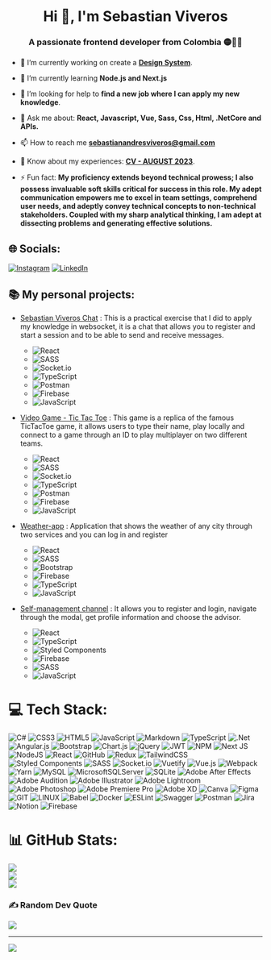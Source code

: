 <h1 align="center">Hi 👋, I'm Sebastian Viveros</h1>
<h3 align="center">A passionate frontend developer from Colombia 🟡🔵🔴</h3>

- 🔭 I’m currently working on create a **[Design System](https://stacdslabsss006.z20.web.core.windows.net/?path=/docs/guide-set-up--docs)**.

- 🌱 I’m currently learning **Node.js and Next.js**

- 🤝 I’m looking for help to **find a new job where I can apply my new knowledge**.

- 💬 Ask me about: **React, Javascript, Vue, Sass, Css, Html, .NetCore and APIs.**

- 📫 How to reach me **sebastianandresviveros@gmail.com**

- 📄 Know about my experiences: **[CV - AUGUST 2023](https://unimilitareduco-my.sharepoint.com/:b:/g/personal/u1201848_unimilitar_edu_co/EXm5UDEv9NVKvJDbkuyT2p0BVVTS7615b90SyZLAxLMjqA?e=6gdTIG)**.

- ⚡ Fun fact: **My proficiency extends beyond technical prowess; I also possess invaluable soft skills critical for success in this role. My adept communication empowers me to excel in team settings, comprehend user needs, and adeptly convey technical concepts to non-technical stakeholders. Coupled with my sharp analytical thinking, I am adept at dissecting problems and generating effective solutions.**

## 🌐 Socials:
[![Instagram](https://img.shields.io/badge/Instagram-%23E4405F.svg?logo=Instagram&logoColor=white)](https://instagram.com/sebastian_viveros) [![LinkedIn](https://img.shields.io/badge/LinkedIn-%230077B5.svg?logo=linkedin&logoColor=white)](https://linkedin.com/in/sebasviv) 

## 📚 My personal projects:

- [Sebastian Viveros Chat](https://sebastianviveroschat.web.app/login) : This is a practical exercise that I did to apply my knowledge in websocket, it is a chat that allows you to register and start a session and to be able to send and receive messages.
  
  + ![React](https://img.shields.io/badge/react-%2320232a.svg?style=for-the-badge&logo=react&logoColor=%2361DAFB)
  + ![SASS](https://img.shields.io/badge/SASS-hotpink.svg?style=for-the-badge&logo=SASS&logoColor=white)
  + ![Socket.io](https://img.shields.io/badge/Socket.io-black?style=for-the-badge&logo=socket.io&badgeColor=010101)
  + ![TypeScript](https://img.shields.io/badge/typescript-%23007ACC.svg?style=for-the-badge&logo=typescript&logoColor=white)
  + ![Postman](https://img.shields.io/badge/Postman-FF6C37?style=for-the-badge&logo=postman&logoColor=white)
  + ![Firebase](https://img.shields.io/badge/firebase-%23039BE5.svg?style=for-the-badge&logo=firebase)
  + ![JavaScript](https://img.shields.io/badge/javascript-%23323330.svg?style=for-the-badge&logo=javascript&logoColor=%23F7DF1E)

- [Video Game - Tic Tac Toe](https://tic-tac-toe-aed45.firebaseapp.com/) : This game is a replica of the famous TicTacToe game, it allows users to type their name, play locally and connect to a game through an ID to play multiplayer on two different teams.

  + ![React](https://img.shields.io/badge/react-%2320232a.svg?style=for-the-badge&logo=react&logoColor=%2361DAFB)
  + ![SASS](https://img.shields.io/badge/SASS-hotpink.svg?style=for-the-badge&logo=SASS&logoColor=white)
  + ![Socket.io](https://img.shields.io/badge/Socket.io-black?style=for-the-badge&logo=socket.io&badgeColor=010101)
  + ![TypeScript](https://img.shields.io/badge/typescript-%23007ACC.svg?style=for-the-badge&logo=typescript&logoColor=white)
  + ![Postman](https://img.shields.io/badge/Postman-FF6C37?style=for-the-badge&logo=postman&logoColor=white)
  + ![Firebase](https://img.shields.io/badge/firebase-%23039BE5.svg?style=for-the-badge&logo=firebase)
  + ![JavaScript](https://img.shields.io/badge/javascript-%23323330.svg?style=for-the-badge&logo=javascript&logoColor=%23F7DF1E)

- [Weather-app](https://weather-app-be7a5.web.app/) : Application that shows the weather of any city through two services and you can log in and register
  + ![React](https://img.shields.io/badge/react-%2320232a.svg?style=for-the-badge&logo=react&logoColor=%2361DAFB)
  + ![SASS](https://img.shields.io/badge/SASS-hotpink.svg?style=for-the-badge&logo=SASS&logoColor=white)
  + ![Bootstrap](https://img.shields.io/badge/bootstrap-%23563D7C.svg?style=for-the-badge&logo=bootstrap&logoColor=white)
  + ![Firebase](https://img.shields.io/badge/firebase-%23039BE5.svg?style=for-the-badge&logo=firebase)
  + ![TypeScript](https://img.shields.io/badge/typescript-%23007ACC.svg?style=for-the-badge&logo=typescript&logoColor=white)
  + ![JavaScript](https://img.shields.io/badge/javascript-%23323330.svg?style=for-the-badge&logo=javascript&logoColor=%23F7DF1E)

- [Self-management channel](https://patitochat-7f79b.firebaseapp.com/) : It allows you to register and login, navigate through the modal, get profile information and choose the advisor.
  
  + ![React](https://img.shields.io/badge/react-%2320232a.svg?style=for-the-badge&logo=react&logoColor=%2361DAFB)
  + ![TypeScript](https://img.shields.io/badge/typescript-%23007ACC.svg?style=for-the-badge&logo=typescript&logoColor=white)
  + ![Styled Components](https://img.shields.io/badge/styled--components-DB7093?style=for-the-badge&logo=styled-components&logoColor=white)
  + ![Firebase](https://img.shields.io/badge/firebase-%23039BE5.svg?style=for-the-badge&logo=firebase)
  + ![SASS](https://img.shields.io/badge/SASS-hotpink.svg?style=for-the-badge&logo=SASS&logoColor=white)
  + ![JavaScript](https://img.shields.io/badge/javascript-%23323330.svg?style=for-the-badge&logo=javascript&logoColor=%23F7DF1E)

# 💻 Tech Stack:
![C#](https://img.shields.io/badge/c%23-%23239120.svg?style=for-the-badge&logo=c-sharp&logoColor=white) ![CSS3](https://img.shields.io/badge/css3-%231572B6.svg?style=for-the-badge&logo=css3&logoColor=white) ![HTML5](https://img.shields.io/badge/html5-%23E34F26.svg?style=for-the-badge&logo=html5&logoColor=white) ![JavaScript](https://img.shields.io/badge/javascript-%23323330.svg?style=for-the-badge&logo=javascript&logoColor=%23F7DF1E) ![Markdown](https://img.shields.io/badge/markdown-%23000000.svg?style=for-the-badge&logo=markdown&logoColor=white) ![TypeScript](https://img.shields.io/badge/typescript-%23007ACC.svg?style=for-the-badge&logo=typescript&logoColor=white) ![.Net](https://img.shields.io/badge/.NET-5C2D91?style=for-the-badge&logo=.net&logoColor=white) ![Angular.js](https://img.shields.io/badge/angular.js-%23E23237.svg?style=for-the-badge&logo=angularjs&logoColor=white) ![Bootstrap](https://img.shields.io/badge/bootstrap-%23563D7C.svg?style=for-the-badge&logo=bootstrap&logoColor=white) ![Chart.js](https://img.shields.io/badge/chart.js-F5788D.svg?style=for-the-badge&logo=chart.js&logoColor=white) ![jQuery](https://img.shields.io/badge/jquery-%230769AD.svg?style=for-the-badge&logo=jquery&logoColor=white) ![JWT](https://img.shields.io/badge/JWT-black?style=for-the-badge&logo=JSON%20web%20tokens) ![NPM](https://img.shields.io/badge/NPM-%23000000.svg?style=for-the-badge&logo=npm&logoColor=white) ![Next JS](https://img.shields.io/badge/Next-black?style=for-the-badge&logo=next.js&logoColor=white) ![NodeJS](https://img.shields.io/badge/node.js-6DA55F?style=for-the-badge&logo=node.js&logoColor=white) ![React](https://img.shields.io/badge/react-%2320232a.svg?style=for-the-badge&logo=react&logoColor=%2361DAFB) ![GitHub](https://img.shields.io/badge/GitHub-%23121011.svg?style=for-the-badge&logo=github&logoColor=white) ![Redux](https://img.shields.io/badge/redux-%23593d88.svg?style=for-the-badge&logo=redux&logoColor=white) ![TailwindCSS](https://img.shields.io/badge/tailwindcss-%2338B2AC.svg?style=for-the-badge&logo=tailwind-css&logoColor=white) ![Styled Components](https://img.shields.io/badge/styled--components-DB7093?style=for-the-badge&logo=styled-components&logoColor=white) ![SASS](https://img.shields.io/badge/SASS-hotpink.svg?style=for-the-badge&logo=SASS&logoColor=white) ![Socket.io](https://img.shields.io/badge/Socket.io-black?style=for-the-badge&logo=socket.io&badgeColor=010101) ![Vuetify](https://img.shields.io/badge/Vuetify-1867C0?style=for-the-badge&logo=vuetify&logoColor=AEDDFF) ![Vue.js](https://img.shields.io/badge/vuejs-%2335495e.svg?style=for-the-badge&logo=vuedotjs&logoColor=%234FC08D) ![Webpack](https://img.shields.io/badge/webpack-%238DD6F9.svg?style=for-the-badge&logo=webpack&logoColor=black) ![Yarn](https://img.shields.io/badge/yarn-%232C8EBB.svg?style=for-the-badge&logo=yarn&logoColor=white) ![MySQL](https://img.shields.io/badge/mysql-%2300f.svg?style=for-the-badge&logo=mysql&logoColor=white) ![MicrosoftSQLServer](https://img.shields.io/badge/Microsoft%20SQL%20Sever-CC2927?style=for-the-badge&logo=microsoft%20sql%20server&logoColor=white) ![SQLite](https://img.shields.io/badge/sqlite-%2307405e.svg?style=for-the-badge&logo=sqlite&logoColor=white) ![Adobe After Effects](https://img.shields.io/badge/Adobe%20After%20Effects-9999FF.svg?style=for-the-badge&logo=Adobe%20After%20Effects&logoColor=white) ![Adobe Audition](https://img.shields.io/badge/Adobe%20Audition-9999FF.svg?style=for-the-badge&logo=Adobe%20Audition&logoColor=white) ![Adobe Illustrator](https://img.shields.io/badge/adobeillustrator-%23FF9A00.svg?style=for-the-badge&logo=adobeillustrator&logoColor=white) ![Adobe Lightroom](https://img.shields.io/badge/Adobe%20Lightroom-31A8FF.svg?style=for-the-badge&logo=Adobe%20Lightroom&logoColor=white) ![Adobe Photoshop](https://img.shields.io/badge/adobephotoshop-%2331A8FF.svg?style=for-the-badge&logo=adobephotoshop&logoColor=white) ![Adobe Premiere Pro](https://img.shields.io/badge/Adobe%20Premiere%20Pro-9999FF.svg?style=for-the-badge&logo=Adobe%20Premiere%20Pro&logoColor=white) ![Adobe XD](https://img.shields.io/badge/Adobe%20XD-470137?style=for-the-badge&logo=Adobe%20XD&logoColor=#FF61F6) ![Canva](https://img.shields.io/badge/Canva-%2300C4CC.svg?style=for-the-badge&logo=Canva&logoColor=white) 	![Figma](https://img.shields.io/badge/figma-%23F24E1E.svg?style=for-the-badge&logo=figma&logoColor=white) ![GIT](https://img.shields.io/badge/Git-fc6d26?style=for-the-badge&logo=git&logoColor=white) ![LINUX](https://img.shields.io/badge/Linux-FCC624?style=for-the-badge&logo=linux&logoColor=black) ![Babel](https://img.shields.io/badge/Babel-F9DC3e?style=for-the-badge&logo=babel&logoColor=black) ![Docker](https://img.shields.io/badge/docker-%230db7ed.svg?style=for-the-badge&logo=docker&logoColor=white) ![ESLint](https://img.shields.io/badge/ESLint-4B3263?style=for-the-badge&logo=eslint&logoColor=white) ![Swagger](https://img.shields.io/badge/-Swagger-%23Clojure?style=for-the-badge&logo=swagger&logoColor=white) ![Postman](https://img.shields.io/badge/Postman-FF6C37?style=for-the-badge&logo=postman&logoColor=white) ![Jira](https://img.shields.io/badge/jira-%230A0FFF.svg?style=for-the-badge&logo=jira&logoColor=white) ![Notion](https://img.shields.io/badge/Notion-%23000000.svg?style=for-the-badge&logo=notion&logoColor=white) ![Firebase](https://img.shields.io/badge/firebase-%23039BE5.svg?style=for-the-badge&logo=firebase)
# 📊 GitHub Stats:


![](https://github-readme-stats.vercel.app/api?username=sebasviv&theme=dark&hide_border=false&include_all_commits=true&count_private=true)<br/>
![](https://github-readme-streak-stats.herokuapp.com/?user=sebasviv&theme=dark&hide_border=false)<br/>
![](https://github-readme-stats.vercel.app/api/top-langs/?username=sebasviv&theme=dark&hide_border=false&include_all_commits=true&count_private=true&layout=compact)

### ✍️ Random Dev Quote
![](https://quotes-github-readme.vercel.app/api?type=horizontal&theme=radical)

---
[![](https://visitcount.itsvg.in/api?id=sebasviv&icon=0&color=1)](https://visitcount.itsvg.in)


<!-- Proudly created with GPRM ( https://gprm.itsvg.in ) -->
